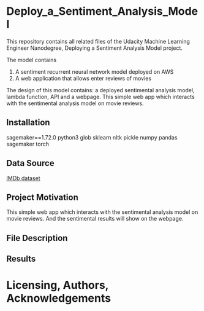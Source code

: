 # Deploy_a_Sentiment_Analysis_Model
This repository contains all related files of the Udacity Machine Learning Engineer Nanodegree, Deploying a Sentiment Analysis Model project.

The model contains
1. A sentiment recurrent neural network model deployed on AWS
2. A web application that allows enter reviews of movies

The design of this model contains: a deployed sentimental analysis model, lambda function, API and a webpage. This simple web app which interacts with the sentimental analysis model on movie reviews.

## Installation
sagemaker==1.72.0
python3
glob
sklearn
nltk
pickle
numpy
pandas
sagemaker
torch

## Data Source
[IMDb dataset](http://ai.stanford.edu/~amaas/data/sentiment/)

## Project Motivation
This simple web app which interacts with the sentimental analysis model on movie reviews. And the sentimental results will show on the webpage.

## File Description

## Results

# Licensing, Authors, Acknowledgements
